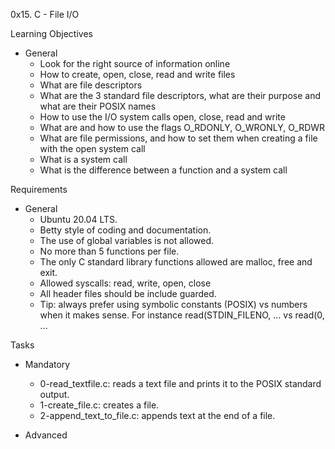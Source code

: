 0x15. C - File I/O

Learning Objectives
- General
	- Look for the right source of information online
	- How to create, open, close, read and write files
	- What are file descriptors
	- What are the 3 standard file descriptors, what are their purpose and what are their POSIX names
	- How to use the I/O system calls open, close, read and write
	- What are and how to use the flags O_RDONLY, O_WRONLY, O_RDWR
	- What are file permissions, and how to set them when creating a file with the open system call
	- What is a system call
	- What is the difference between a function and a system call

Requirements
- General
	- Ubuntu 20.04 LTS.
	- Betty style of coding and documentation.
	- The use of global variables is not allowed.
	- No more than 5 functions per file.
	- The only C standard library functions allowed are malloc, free and exit.
	- Allowed syscalls: read, write, open, close
	- All header files should be include guarded.
	- Tip: always prefer using symbolic constants (POSIX) vs numbers when it makes sense. For instance read(STDIN_FILENO, ... vs read(0, ...

Tasks
- Mandatory
	- 0-read_textfile.c: reads a text file and prints it to the POSIX standard output.
	- 1-create_file.c: creates a file.
	- 2-append_text_to_file.c: appends text at the end of a file.




- Advanced
